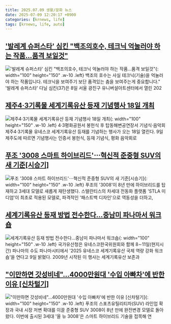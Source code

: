 ```yaml
---
title: 2025.07.09 생활/문화 뉴스
date: 2025-07-09 12:20:17 +0900
categories: [krnews, life]
tags: [krnews, life, auto]
---
```

## ['발레계 슈퍼스타' 심킨 "백조의호수, 테크닉 억눌러야 하는 작품…품격 보일것"](https://n.news.naver.com/mnews/article/003/0013350902)

!['발레계 슈퍼스타' 심킨 "백조의호수, 테크닉 억눌러야 하는 작품…품격 보일것"](https://mimgnews.pstatic.net/image/origin/003/2025/07/08/13350902.jpg?type=nf220_150){: width="100" height="150" .w-10 .left}
백조의 호수는 사실 테크닉(기술)을 억눌러야 하는 작품입니다. 테크닉을 보여주기 보단 품격있는 춤을 보여주는게 중요합니다." '발레계 슈퍼스타' 다닐 심킨(37)은 8일 서울 광진구 유니버설아트센터에서 열린 202

## [제주4·3기록물 세계기록유산 등재 기념행사 18일 개최](https://n.news.naver.com/mnews/article/001/0015496145)

![제주4·3기록물 세계기록유산 등재 기념행사 18일 개최](https://mimgnews.pstatic.net/image/origin/001/2025/07/09/15496145.jpg?type=nf220_150){: width="100" height="150" .w-10 .left}
4·3평화공원서 봉헌식 후 탑동해변공연장서 기념식·음악회 제주4·3기록물 유네스코 세계기록유산 등재를 기념하는 행사가 오는 18일 열린다. 9일 제주도에 따르면 기념행사는 인증서 봉헌식, 등재 기념식, 평화 음악회로

## [푸조 '3008 스마트 하이브리드'⋯혁신적 준중형 SUV의 새 기준[시승기]](https://n.news.naver.com/mnews/article/031/0000947066)

![푸조 '3008 스마트 하이브리드'⋯혁신적 준중형 SUV의 새 기준[시승기]](https://mimgnews.pstatic.net/image/origin/031/2025/07/09/947066.jpg?type=nf220_150){: width="100" height="150" .w-10 .left}
푸조의 '3008'이 8년 만에 하이브리드를 탑재하고 3세대 모델로 새롭게 재탄생했다. 스텔란티스의 차세대 전동화 플랫폼 'STLA 미디엄'이 최초로 적용된 모델로, 파격적인 '패스트백 디자인'으로 역동성을 더하고,

## [세계기록유산 등재 방법 전수한다…중남미 파나마서 워크숍](https://n.news.naver.com/mnews/article/001/0015495944)

![세계기록유산 등재 방법 전수한다…중남미 파나마서 워크숍](https://mimgnews.pstatic.net/image/origin/001/2025/07/09/15495944.jpg?type=nf220_150){: width="100" height="150" .w-10 .left}
국가유산청은 유네스코한국위원회와 함께 8∼11일(현지시간) 파나마의 수도 파나마시티에서 '2025 유네스코 세계기록유산 국제 역량 강화 워크숍'을 연다고 9일 밝혔다. 2009년 시작된 이 행사는 세계기록유산 보존과

## ["이만하면 갓성비네"…4000만원대 '수입 아빠차'에 반한 이유 [신차털기]](https://n.news.naver.com/mnews/article/015/0005155284)

!["이만하면 갓성비네"…4000만원대 '수입 아빠차'에 반한 이유 [신차털기]](https://mimgnews.pstatic.net/image/origin/015/2025/07/09/5155284.jpg?type=nf220_150){: width="100" height="150" .w-10 .left}
푸조의 스포츠유틸리티차(SUV) 라인업 확장과 국내 시장 저변 확대를 이끌 준중형 SUV 3008이 8년 만에 완전변경 모델로 돌아왔다. 이번에 출시된 3세대 '올 뉴 3008'은 스마트 하이브리드 기술을 접목해 연

